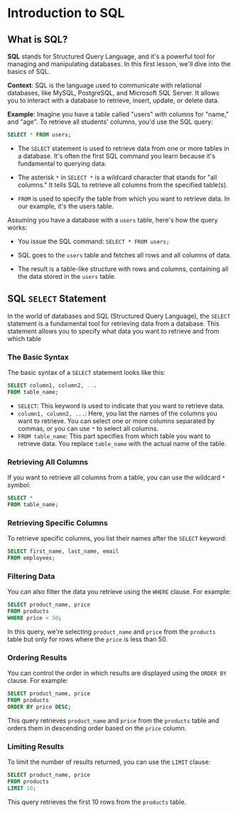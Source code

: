 # Introduction to SQL

## What is SQL?

**SQL** stands for Structured Query Language, and it's a powerful tool for managing and manipulating databases. In this first lesson, we'll dive into the basics of SQL.

**Context**: SQL is the language used to communicate with relational databases, like MySQL, PostgreSQL, and Microsoft SQL Server. It allows you to interact with a database to retrieve, insert, update, or delete data.

**Example**: Imagine you have a table called "users" with columns for "name," and "age". To retrieve all students' columns, you'd use the SQL query:

```sql
SELECT * FROM users;
```

- The `SELECT` statement is used to retrieve data from one or more tables in a database. It's often the first SQL command you learn because it's fundamental to querying data.

- The asterisk `*` in `SELECT *` is a wildcard character that stands for "all columns." It tells SQL to retrieve all columns from the specified table(s).

- `FROM` is used to specify the table from which you want to retrieve data. In our example, it's the users table.

Assuming you have a database with a `users` table, here's how the query works:

- You issue the SQL command: `SELECT * FROM users;`

- SQL goes to the `users` table and fetches all rows and all columns of data.

- The result is a table-like structure with rows and columns, containing all the data stored in the `users` table.

## SQL `SELECT` Statement

In the world of databases and SQL (Structured Query Language), the `SELECT` statement is a fundamental tool for retrieving data from a database. This statement allows you to specify what data you want to retrieve and from which table

### The Basic Syntax

The basic syntax of a `SELECT` statement looks like this:

```sql
SELECT column1, column2, ...
FROM table_name;
```

- `SELECT`: This keyword is used to indicate that you want to retrieve data.
- `column1, column2, ...`: Here, you list the names of the columns you want to retrieve. You can select one or more columns separated by commas, or you can use `*` to select all columns.
- `FROM table_name`: This part specifies from which table you want to retrieve data. You replace `table_name` with the actual name of the table.

### Retrieving All Columns

If you want to retrieve all columns from a table, you can use the wildcard `*` symbol:

```sql
SELECT *
FROM table_name;
```

### Retrieving Specific Columns

To retrieve specific columns, you list their names after the `SELECT` keyword:

```sql
SELECT first_name, last_name, email
FROM employees;
```

### Filtering Data

You can also filter the data you retrieve using the `WHERE` clause. For example:

```sql
SELECT product_name, price
FROM products
WHERE price < 50;
```

In this query, we're selecting `product_name` and `price` from the `products` table but only for rows where the `price` is less than 50.

### Ordering Results

You can control the order in which results are displayed using the `ORDER BY` clause. For example:

```sql
SELECT product_name, price
FROM products
ORDER BY price DESC;
```

This query retrieves `product_name` and `price` from the `products` table and orders them in descending order based on the `price` column.

### Limiting Results

To limit the number of results returned, you can use the `LIMIT` clause:

```sql
SELECT product_name, price
FROM products
LIMIT 10;
```

This query retrieves the first 10 rows from the `products` table.
